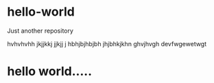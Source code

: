 # hello-world
Just another repository
  
  
  hvhvhvhh
  jkjjkkj
  jjkjj j
  hbhjbjhbjbh
  jhjbhkjkhn
  ghvjhvgh
  devfwgewetwgt
  
  
  # hello world.....
